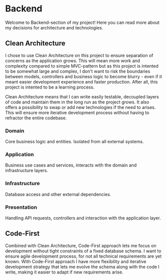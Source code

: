 # Backend
Welcome to Backend-section of my project! Here you can read more about my decisions for architecture and technologies.
## Clean Architecture
I chose to use Clean Architecture on this project to ensure separation of concerns as the application grows. This will mean more work and complexity compared to simple MVC-pattern but as this project is intented to be somewhat large and complex, I don't want to risk the boundaries between models, controllers and business logic to become blurry - even if it meant easier development experience and faster production. After all, this project is intented to be a learning process.

Clean Architecture means that I can write easily testable, decoupled layers of code and maintain them in the long run as the project grows. It also offers a possibility to swap or add new technologies if the need to arises. This will ensure more iterative development process without having to refractor the entire codebase.
### Domain
Core business logic and entities. Isolated from all external systems.
### Application
Business use cases and services, interacts with the domain and infrastructure layers.
### Infrastructure
Database access and other external dependencies.
### Presentation
Handling API requests, controllers and interaction with the application layer.
## Code-First
Combined with Clean Architecture, Code-First approach lets me focus on development without tight constraints of a fixed database schema. I want to ensure agile development process, for not all technical requirements are yet known. With Code-First approach I have more flexibility and iterative development strategy that lets me evolve the schema along with the code I write, making it easier to adapt if new requirements arise.